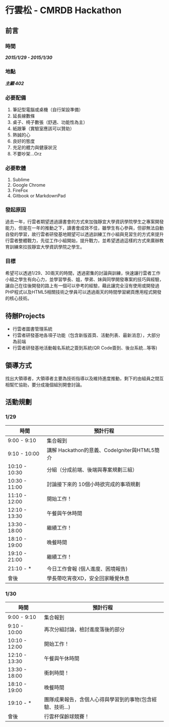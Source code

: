 # 行雲松 - CMRDB Hackathon

## 前言

### 時間

***2015/1/29 - 2015/1/30***

### 地點

***主顧 402***

### 必要配備

1. 筆記型電腦或桌機（自行架設準備）
1. 延長線數條
1. 桌子、椅子數張（舒適、功能性為主）
1. 紙跟筆（實驗室應該可以贊助）
1. 熱誠的心
1. 良好的態度
1. 充足的體力與健康狀況
1. 不要吵架...Orz 

### 必要軟體

1. Sublime
2. Google Chrome
3. FireFox
4. Gitbook or MarkdownPad

### 發起原因

過去一年，行雲者期望透過讀書會的方式來加強靜宜大學資訊學院學生之專案開發能力，但是在一年的推動之下，讀書會成效不佳，雖學生有心參與，但卻無法自動自發的學習，故行雲者研發基地期望可以透過訓練工作小組與見習生的方式來提升行雲者整體戰力，先從工作小組開始，提升戰力，並希望透過這樣的方式來廣辦教育訓練來拉拔靜宜大學資訊學院之學生。

### 目標

希望可以透過1/29、30兩天的時間，透過密集的討論與訓練，快速讓行雲者工作小組之學生有向心力，並學習學長、姐，學弟、妹與同學開發專案的技巧與經驗，讓自己在往後開發的路上有一個可以參考的經驗，藉此讓完全沒有使用或開發過PHP程式以及HTML5相關技術之學員可以透過兩天的時間學習網頁應用程式開發的核心技術。

## 待辦Projects

* 行雲者圖書管理系統
* 行雲者研發基地各項子功能（包含新版首頁、活動列表、最新消息），大部分為前端
* 行雲者研發基地活動報名系統之簽到系統(QR Code簽到、後台系統...等等)

## 領導方式

找出大領導者，大領導者主要為技術指導以及維持進度推動，剩下的由組員之間互相幫忙協助，要分成幾個組別開會討論。

## 活動規劃

### 1/29

時間 | 預計行程 | 
----- | ----- |
9:00 - 9:10 | 集合報到
9:10 - 10:00 | 講解 Hackathon的意義、CodeIgniter與HTML5簡介
10:10 - 10:30 | 分組（分成前端、後端與專案規劃三組）
10:30 - 11:00 | 討論接下來的 10個小時欲完成的事項規劃
11:10 - 12:00 | 開始工作！
12:10 - 13:30 | 午餐與午休時間
13:30 - 18:00 | 繼續工作！
18:10 - 19:00 | 晚餐時間
19:10 - 21:00 | 繼續工作！
21:10 - * | 今日工作會報 (個人進度、困境報告)
會後 | 學長帶吃宵夜XD，安全回家睡覺休息

### 1/30

時間 | 預計行程 | 
----- | ----- |
9:00 - 9:10 | 集合報到
9:10 - 10:00 | 再次分組討論，檢討進度落後的部分
10:10 - 12:00 | 開始工作！
12:10 - 13:30 | 午餐與午休時間
13:30 - 18:00 | 衝刺時間！
18:10 - 19:00 | 晚餐時間
19:10 - * | 團隊成果報告，含個人心得與學習到的事物(包含經驗、技術...)
會後 | 行雲杯保齡球競賽！



